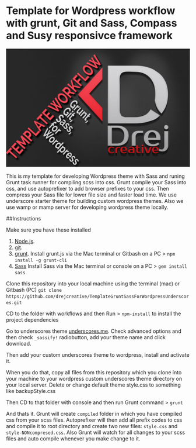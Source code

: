 # Template for Wordpress workflow with grunt, Git and Sass, Compass and Susy responsivce framework

![Template for Wordpress workflow with grunt, Git and Sass, Compass and Susy responsivce framewor](img.jpg)

This is my template for developing  Wordpress theme with Sass and runing Grunt task runner for compiling scss into css. Grunt compile your Sass into css, and use autoprefixer to add browser prefixes to your css. Then compress your Sass file for lower file size and faster load time. We use underscore starter theme for building custom wordpress themes. Also we use wamp or mamp server for developing wordpress theme locally.

##Instructions

Make sure you have these installed

1. [Node.js](hwww.nodejs.org).
2. [git](www.git-scm.com).
3. [grunt](www.gruntjs.com). Install grunt.js via the Mac terminal or Gitbash on a PC > `npm install -g grunt-cli`
3. [Sass](http://sass-lang.com/) Install Sass via the Mac terminal or console on a PC > `gem install sass`

Clone this repository into your local machine using the terminal (mac) or Gitbash (PC)
`git clone  https://github.com/drejcreative/TemplateGruntSassForWordpressUnderscores.git`

CD to the folder with workflows and then
Run > `npm-install` to install the project dependencies

Go to underscores theme [underscores.me](http://underscores.me/). Check advanced options and then check `_sassify!` radiobutton, add your theme name and click download.

Then add your custom underscores theme to wordpress, install and activate it.

When you do that, copy all files from this repository which you clone into your machine to your wordpress custom underscores theme directory on your local server.
Delete or change default theme style.css to something like backupStyle.css

Then CD to that folder with console and then run Grunt command > `grunt`

And thats it. Grunt will create `compiled` folder in which you have compiled css from your scss files. Autoprefixer will then add all prefix codes to css and compile it to root directory and create two new files: `style.css` and `style-NONcompresed.css`. Also Grunt will watch for all changes to your scss files and auto compile whenever you make change to it.
